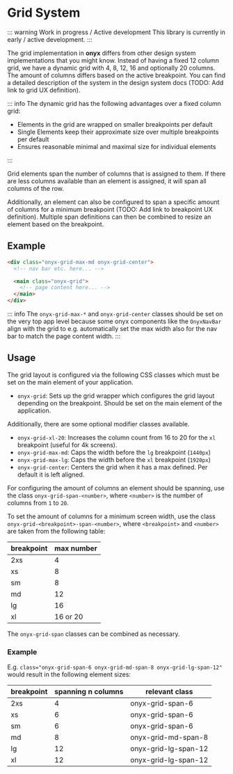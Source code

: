 # Grid System

::: warning Work in progress / Active development
This library is currently in early / active development.
:::

The grid implementation in **onyx** differs from other design system implementations that you might know.
Instead of having a fixed 12 column grid, we have a dynamic grid with 4, 8, 12, 16 and optionally 20 columns.
The amount of columns differs based on the active breakpoint.
You can find a detailed description of the system in the design system docs (TODO: Add link to grid UX definition).

::: info
The dynamic grid has the following advantages over a fixed column grid:

- Elements in the grid are wrapped on smaller breakpoints per default
- Single Elements keep their approximate size over multiple breakpoints per default
- Ensures reasonable minimal and maximal size for individual elements

:::

Grid elements span the number of columns that is assigned to them.
If there are less columns available than an element is assigned, it will span all columns of the row.

Additionally, an element can also be configured to span a specific amount of columns for a minimum breakpoint (TODO: Add link to breakpoint UX definition).
Multiple span definitions can then be combined to resize an element based on the breakpoint.

## Example

```html
<div class="onyx-grid-max-md onyx-grid-center">
  <!-- nav bar etc. here... -->

  <main class="onyx-grid">
    <!-- page content here... -->
  </main>
</div>
```

::: info
The `onyx-grid-max-*` and `onyx-grid-center` classes should be set on the very top app level because some onyx components like the `OnyxNavBar` align with the grid to e.g. automatically set the max width also for the nav bar to match the page content width.
:::

## Usage

The grid layout is configured via the following CSS classes which must be set on the main element of your application.

- `onyx-grid`: Sets up the grid wrapper which configures the grid layout depending on the breakpoint. Should be set on the main element of the application.

Additionally, there are some optional modifier classes available.

- `onyx-grid-xl-20`: Increases the column count from 16 to 20 for the `xl` breakpoint (useful for 4k screens).
- `onyx-grid-max-md`: Caps the width before the `lg` breakpoint (`1440px`)
- `onyx-grid-max-lg`: Caps the width before the `xl` breakpoint (`1920px`)
- `onyx-grid-center`: Centers the grid when it has a max defined. Per default it is left aligned.

For configuring the amount of columns an element should be spanning, use the class `onyx-grid-span-<number>`, where `<number>` is the number of columns from `1` to `20`.

To set the amount of columns for a minimum screen width, use the class `onyx-grid-<breakpoint>-span-<number>`, where `<breakpoint>` and `<number>` are taken from the following table:

| breakpoint | max number |
| ---------- | ---------- |
| 2xs        | 4          |
| xs         | 8          |
| sm         | 8          |
| md         | 12         |
| lg         | 16         |
| xl         | 16 or 20   |

The `onyx-grid-span` classes can be combined as necessary.

### Example

E.g. `class="onyx-grid-span-6 onyx-grid-md-span-8 onyx-grid-lg-span-12"` would result in the following element sizes:

| breakpoint | spanning n columns | relevant class       |
| ---------- | ------------------ | -------------------- |
| 2xs        | 4                  | onyx-grid-span-6     |
| xs         | 6                  | onyx-grid-span-6     |
| sm         | 6                  | onyx-grid-span-6     |
| md         | 8                  | onyx-grid-md-span-8  |
| lg         | 12                 | onyx-grid-lg-span-12 |
| xl         | 12                 | onyx-grid-lg-span-12 |
